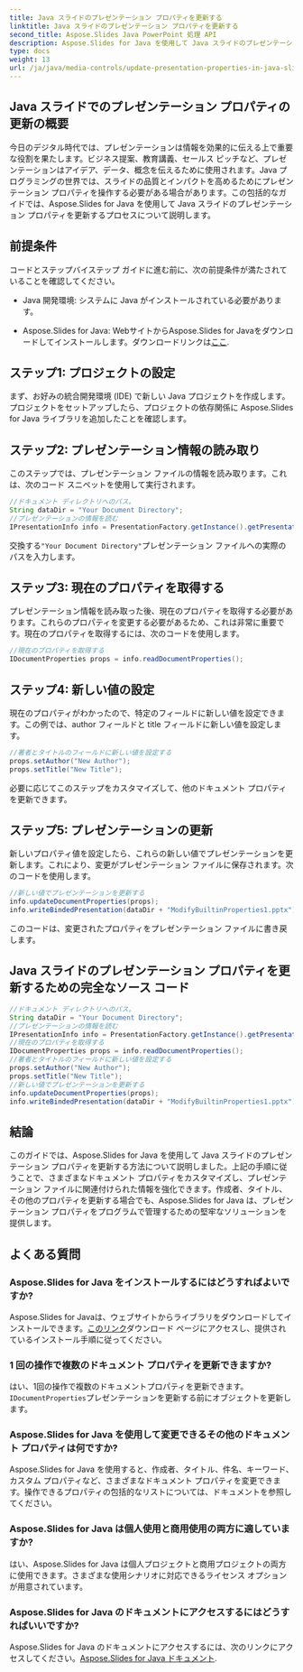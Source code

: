 ```yaml
---
title: Java スライドのプレゼンテーション プロパティを更新する
linktitle: Java スライドのプレゼンテーション プロパティを更新する
second_title: Aspose.Slides Java PowerPoint 処理 API
description: Aspose.Slides for Java を使用して Java スライドのプレゼンテーション プロパティを更新する方法を学びます。作成者、タイトルなどをカスタマイズして、インパクトのあるプレゼンテーションを作成します。
type: docs
weight: 13
url: /ja/java/media-controls/update-presentation-properties-in-java-slides/
---
```


## Java スライドでのプレゼンテーション プロパティの更新の概要

今日のデジタル時代では、プレゼンテーションは情報を効果的に伝える上で重要な役割を果たします。ビジネス提案、教育講義、セールス ピッチなど、プレゼンテーションはアイデア、データ、概念を伝えるために使用されます。Java プログラミングの世界では、スライドの品質とインパクトを高めるためにプレゼンテーション プロパティを操作する必要がある場合があります。この包括的なガイドでは、Aspose.Slides for Java を使用して Java スライドのプレゼンテーション プロパティを更新するプロセスについて説明します。

## 前提条件

コードとステップバイステップ ガイドに進む前に、次の前提条件が満たされていることを確認してください。

- Java 開発環境: システムに Java がインストールされている必要があります。

-  Aspose.Slides for Java: WebサイトからAspose.Slides for Javaをダウンロードしてインストールします。ダウンロードリンクは[ここ](https://releases.aspose.com/slides/java/).

## ステップ1: プロジェクトの設定

まず、お好みの統合開発環境 (IDE) で新しい Java プロジェクトを作成します。プロジェクトをセットアップしたら、プロジェクトの依存関係に Aspose.Slides for Java ライブラリを追加したことを確認します。

## ステップ2: プレゼンテーション情報の読み取り

このステップでは、プレゼンテーション ファイルの情報を読み取ります。これは、次のコード スニペットを使用して実行されます。

```java
//ドキュメント ディレクトリへのパス。
String dataDir = "Your Document Directory";
//プレゼンテーションの情報を読む
IPresentationInfo info = PresentationFactory.getInstance().getPresentationInfo(dataDir + "ModifyBuiltinProperties1.pptx");
```

交換する`"Your Document Directory"`プレゼンテーション ファイルへの実際のパスを入力します。

## ステップ3: 現在のプロパティを取得する

プレゼンテーション情報を読み取った後、現在のプロパティを取得する必要があります。これらのプロパティを変更する必要があるため、これは非常に重要です。現在のプロパティを取得するには、次のコードを使用します。

```java
//現在のプロパティを取得する
IDocumentProperties props = info.readDocumentProperties();
```

## ステップ4: 新しい値の設定

現在のプロパティがわかったので、特定のフィールドに新しい値を設定できます。この例では、author フィールドと title フィールドに新しい値を設定します。

```java
//著者とタイトルのフィールドに新しい値を設定する
props.setAuthor("New Author");
props.setTitle("New Title");
```

必要に応じてこのステップをカスタマイズして、他のドキュメント プロパティを更新できます。

## ステップ5: プレゼンテーションの更新

新しいプロパティ値を設定したら、これらの新しい値でプレゼンテーションを更新します。これにより、変更がプレゼンテーション ファイルに保存されます。次のコードを使用します。

```java
//新しい値でプレゼンテーションを更新する
info.updateDocumentProperties(props);
info.writeBindedPresentation(dataDir + "ModifyBuiltinProperties1.pptx");
```

このコードは、変更されたプロパティをプレゼンテーション ファイルに書き戻します。

## Java スライドのプレゼンテーション プロパティを更新するための完全なソース コード

```java
//ドキュメント ディレクトリへのパス。
String dataDir = "Your Document Directory";
//プレゼンテーションの情報を読む
IPresentationInfo info = PresentationFactory.getInstance().getPresentationInfo(dataDir + "ModifyBuiltinProperties1.pptx");
//現在のプロパティを取得する
IDocumentProperties props = info.readDocumentProperties();
//著者とタイトルのフィールドに新しい値を設定する
props.setAuthor("New Author");
props.setTitle("New Title");
//新しい値でプレゼンテーションを更新する
info.updateDocumentProperties(props);
info.writeBindedPresentation(dataDir + "ModifyBuiltinProperties1.pptx");
```

## 結論

このガイドでは、Aspose.Slides for Java を使用して Java スライドのプレゼンテーション プロパティを更新する方法について説明しました。上記の手順に従うことで、さまざまなドキュメント プロパティをカスタマイズし、プレゼンテーション ファイルに関連付けられた情報を強化できます。作成者、タイトル、その他のプロパティを更新する場合でも、Aspose.Slides for Java は、プレゼンテーション プロパティをプログラムで管理するための堅牢なソリューションを提供します。

## よくある質問

### Aspose.Slides for Java をインストールするにはどうすればよいですか?

Aspose.Slides for Javaは、ウェブサイトからライブラリをダウンロードしてインストールできます。[このリンク](https://releases.aspose.com/slides/java/)ダウンロード ページにアクセスし、提供されているインストール手順に従ってください。

### 1 回の操作で複数のドキュメント プロパティを更新できますか?

はい、1回の操作で複数のドキュメントプロパティを更新できます。`IDocumentProperties`プレゼンテーションを更新する前にオブジェクトを更新します。

### Aspose.Slides for Java を使用して変更できるその他のドキュメント プロパティは何ですか?

Aspose.Slides for Java を使用すると、作成者、タイトル、件名、キーワード、カスタム プロパティなど、さまざまなドキュメント プロパティを変更できます。操作できるプロパティの包括的なリストについては、ドキュメントを参照してください。

### Aspose.Slides for Java は個人使用と商用使用の両方に適していますか?

はい、Aspose.Slides for Java は個人プロジェクトと商用プロジェクトの両方に使用できます。さまざまな使用シナリオに対応できるライセンス オプションが用意されています。

### Aspose.Slides for Java のドキュメントにアクセスするにはどうすればいいですか?

 Aspose.Slides for Java のドキュメントにアクセスするには、次のリンクにアクセスしてください。[Aspose.Slides for Java ドキュメント](https://reference.aspose.com/slides/java/).